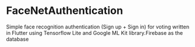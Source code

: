
# FaceNetAuthentication

Simple face recognition authentication (Sign up + Sign in) for voting written in Flutter using Tensorflow Lite and Google ML Kit library.Firebase as the database












